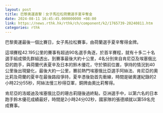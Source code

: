 ```yaml
---
layout: post
title: 巴黎奧運直擊｜女子馬拉松荷蘭選手夏辛奪金
date: 2024-08-11 16:45:45.000000000 +08:00
link: https://news.rthk.hk/rthk/ch/component/k2/1765739-20240811.htm
categories: rthk
---
```


巴黎奧運最後一個比賽日，女子馬拉松賽事，由荷蘭選手夏辛奪得金牌。

這項賽程42.195公里的賽事有超過90名選手角逐，於首半賽程，就有十多二十名選手組成領先群組透出，到賽事最後大約十公里，4名分別來自肯尼亞及埃塞俄比亞的跑手，與荷蘭代表夏辛及日本的鈴木優花，守於領前位置，爭持的情況到40公里後出現變化，最後大約一公里，賽前熱門埃塞俄比亞選手阿絲法、肯尼亞的奧比莉及荷蘭的夏辛在最後路段爭持，夏辛憑後勁首先衝線，時間是破奧運紀錄的2小時22分55秒，阿絲法慢三秒得亞軍，銅牌由奧比莉奪得。

肯尼亞的洛姬迪及埃塞俄比亞的珊古莉隨後過終點，亞洲選手中，以第六名的日本跑手鈴木優花成績最好，時間是2小時24分02秒，國家隊的張德順就以第59名完成賽事。
